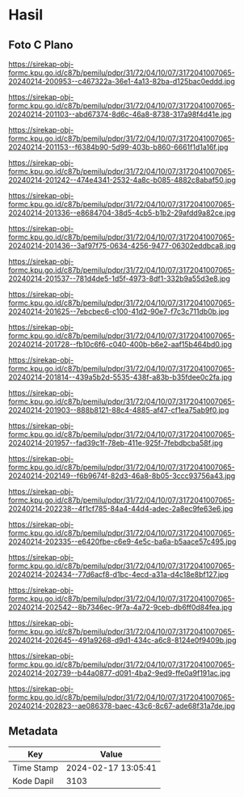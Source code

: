 # Hasil

## Foto C Plano

https://sirekap-obj-formc.kpu.go.id/c87b/pemilu/pdpr/31/72/04/10/07/3172041007065-20240214-200953--c467322a-36e1-4a13-82ba-d125bac0eddd.jpg

https://sirekap-obj-formc.kpu.go.id/c87b/pemilu/pdpr/31/72/04/10/07/3172041007065-20240214-201103--abd67374-8d6c-46a8-8738-317a98f4d41e.jpg

https://sirekap-obj-formc.kpu.go.id/c87b/pemilu/pdpr/31/72/04/10/07/3172041007065-20240214-201153--f6384b90-5d99-403b-b860-6661f1d1a16f.jpg

https://sirekap-obj-formc.kpu.go.id/c87b/pemilu/pdpr/31/72/04/10/07/3172041007065-20240214-201242--474e4341-2532-4a8c-b085-4882c8abaf50.jpg

https://sirekap-obj-formc.kpu.go.id/c87b/pemilu/pdpr/31/72/04/10/07/3172041007065-20240214-201336--e8684704-38d5-4cb5-b1b2-29afdd9a82ce.jpg

https://sirekap-obj-formc.kpu.go.id/c87b/pemilu/pdpr/31/72/04/10/07/3172041007065-20240214-201436--3af97f75-0634-4256-9477-06302eddbca8.jpg

https://sirekap-obj-formc.kpu.go.id/c87b/pemilu/pdpr/31/72/04/10/07/3172041007065-20240214-201537--781d4de5-1d5f-4973-8df1-332b9a55d3e8.jpg

https://sirekap-obj-formc.kpu.go.id/c87b/pemilu/pdpr/31/72/04/10/07/3172041007065-20240214-201625--7ebcbec6-c100-41d2-90e7-f7c3c711db0b.jpg

https://sirekap-obj-formc.kpu.go.id/c87b/pemilu/pdpr/31/72/04/10/07/3172041007065-20240214-201728--fb10c6f6-c040-400b-b6e2-aaf15b464bd0.jpg

https://sirekap-obj-formc.kpu.go.id/c87b/pemilu/pdpr/31/72/04/10/07/3172041007065-20240214-201814--439a5b2d-5535-438f-a83b-b35fdee0c2fa.jpg

https://sirekap-obj-formc.kpu.go.id/c87b/pemilu/pdpr/31/72/04/10/07/3172041007065-20240214-201903--888b8121-88c4-4885-af47-cf1ea75ab9f0.jpg

https://sirekap-obj-formc.kpu.go.id/c87b/pemilu/pdpr/31/72/04/10/07/3172041007065-20240214-201957--fad39c1f-78eb-411e-925f-7febdbcba58f.jpg

https://sirekap-obj-formc.kpu.go.id/c87b/pemilu/pdpr/31/72/04/10/07/3172041007065-20240214-202149--f6b9674f-82d3-46a8-8b05-3ccc93756a43.jpg

https://sirekap-obj-formc.kpu.go.id/c87b/pemilu/pdpr/31/72/04/10/07/3172041007065-20240214-202238--4f1cf785-84a4-44d4-adec-2a8ec9fe63e6.jpg

https://sirekap-obj-formc.kpu.go.id/c87b/pemilu/pdpr/31/72/04/10/07/3172041007065-20240214-202335--e6420fbe-c6e9-4e5c-ba6a-b5aace57c495.jpg

https://sirekap-obj-formc.kpu.go.id/c87b/pemilu/pdpr/31/72/04/10/07/3172041007065-20240214-202434--77d6acf8-d1bc-4ecd-a31a-d4c18e8bf127.jpg

https://sirekap-obj-formc.kpu.go.id/c87b/pemilu/pdpr/31/72/04/10/07/3172041007065-20240214-202542--8b7346ec-9f7a-4a72-9ceb-db6ff0d84fea.jpg

https://sirekap-obj-formc.kpu.go.id/c87b/pemilu/pdpr/31/72/04/10/07/3172041007065-20240214-202645--491a9268-d9d1-434c-a6c8-8124e0f9409b.jpg

https://sirekap-obj-formc.kpu.go.id/c87b/pemilu/pdpr/31/72/04/10/07/3172041007065-20240214-202739--b44a0877-d091-4ba2-9ed9-ffe0a9f191ac.jpg

https://sirekap-obj-formc.kpu.go.id/c87b/pemilu/pdpr/31/72/04/10/07/3172041007065-20240214-202823--ae086378-baec-43c6-8c67-ade68f31a7de.jpg


## Metadata

| Key        | Value               |
| ---------- | ------------------- |
| Time Stamp | 2024-02-17 13:05:41 |
| Kode Dapil | 3103                |



